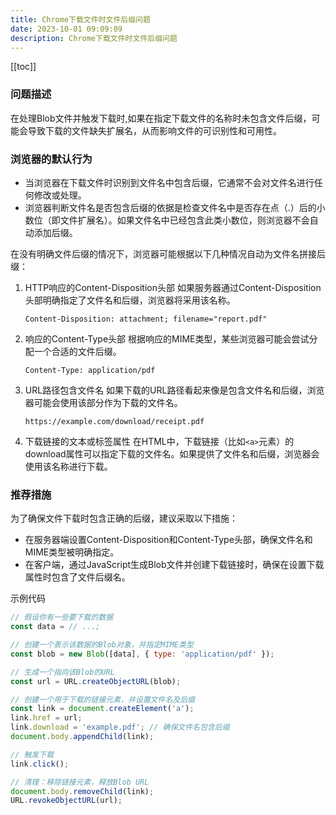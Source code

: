 ```yaml
---
title: Chrome下载文件时文件后缀问题
date: 2023-10-01 09:09:09
description: Chrome下载文件时文件后缀问题
---
```

[[toc]]

### 问题描述

在处理Blob文件并触发下载时,如果在指定下载文件的名称时未包含文件后缀，可能会导致下载的文件缺失扩展名，从而影响文件的可识别性和可用性。

### 浏览器的默认行为
- 当浏览器在下载文件时识别到文件名中包含后缀，它通常不会对文件名进行任何修改或处理。
- 浏览器判断文件名是否包含后缀的依据是检查文件名中是否存在点（.）后的小数位（即文件扩展名）。如果文件名中已经包含此类小数位，则浏览器不会自动添加后缀。

在没有明确文件后缀的情况下，浏览器可能根据以下几种情况自动为文件名拼接后缀：
1. HTTP响应的Content-Disposition头部
   如果服务器通过Content-Disposition头部明确指定了文件名和后缀，浏览器将采用该名称。 

   `Content-Disposition: attachment; filename="report.pdf"`
2. 响应的Content-Type头部
   根据响应的MIME类型，某些浏览器可能会尝试分配一个合适的文件后缀。

   `Content-Type: application/pdf`
3. URL路径包含文件名
   如果下载的URL路径看起来像是包含文件名和后缀，浏览器可能会使用该部分作为下载的文件名。

   `https://example.com/download/receipt.pdf`
4. 下载链接的文本或标签属性
   在HTML中，下载链接（比如`<a>`元素）的download属性可以指定下载的文件名。如果提供了文件名和后缀，浏览器会使用该名称进行下载。

### 推荐措施
为了确保文件下载时包含正确的后缀，建议采取以下措施：
- 在服务器端设置Content-Disposition和Content-Type头部，确保文件名和MIME类型被明确指定。
- 在客户端，通过JavaScript生成Blob文件并创建下载链接时，确保在设置下载属性时包含了文件后缀名。

示例代码
```javascript
// 假设你有一些要下载的数据
const data = // ...;

// 创建一个表示该数据的Blob对象，并指定MIME类型
const blob = new Blob([data], { type: 'application/pdf' });

// 生成一个指向该Blob的URL
const url = URL.createObjectURL(blob);

// 创建一个用于下载的链接元素，并设置文件名及后缀
const link = document.createElement('a');
link.href = url;
link.download = 'example.pdf'; // 确保文件名包含后缀
document.body.appendChild(link);

// 触发下载
link.click();

// 清理：移除链接元素，释放Blob URL
document.body.removeChild(link);
URL.revokeObjectURL(url);
```